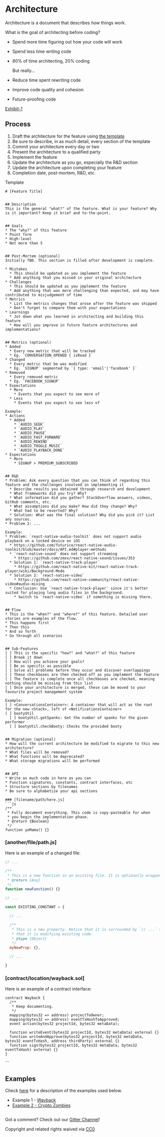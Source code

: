 # Architecture

Architecture is a document that describes how things work.

What is the goal of architecting before coding?

* Spend more time figuring out how your code will work
* Spend less time writing code
* 80% of time architecting, 20% coding

  But really...

* Reduce time spent rewriting code
* Improve code quality and cohesion
* Future-proofing code

[Exhibit-1](https://i.imgur.com/LNiWI2q.jpg)

## Process

1. Draft the architecture for the feature using [the template](https://github.com/SecurEth/guidelines/tree/0f25823c12e6701ebea929ffe4da741b927b7fb7/project-planning/architecture-template.md)
2. Be sure to describe, in as much detail, every section of the template
3. Commit your architecture every day or two
4. Present the architecture to a qualified party
5. Implement the feature
6. Update the architecture as you go, especially the R&D section
7. Update the architecture upon completing your feature
8. Completion date, post-mortem, R&D, etc.

Template

```text
# [Feature Title]


## Description
This is the general "what?" of the feature. What is your feature? Why is it important? Keep it brief and to-the-point.


## Goals
* The "why?" of this feature
* Point form
* High-level
* Not more than 5


## Post-Mortem (optional)
Initially TBD. This section is filled after development is complete.

* Mistakes
  * This should be updated as you implement the feature
  * Add anything that you missed in your original architecture
* Challenges
  * This should be updated as you implement the feature
  * Add anything that was more challenging than expected, and may have contributed to misjudgement of time
* Metrics
  * List the metrics changes that arose after the feature was shipped
  * Don't forget to compare them with your expectations
* Learnings
  * Jot down what you learned in architecting and building this feature
  * How will you improve in future feature architectures and implementations?


## Metrics (optional)
* Added
  * Every new metric that will be tracked
  * Eg. `CONVERSATION_OPENED { isRead }`
* Changed
  * Every metric that be was modified
  * Eg. `SIGNUP` segmented by `{ type: 'email'|'facebook' }`
* Removed
  * Every removed metric
  * Eg. `FACEBOOK_SIGNUP`
* Expectations
  * More
    * Events that you expect to see more of
  * Less
    * Events that you expect to see less of

Example:
* Actions
  * Added
    * `AUDIO_SEEK`
    * `AUDIO_PLAY`
    * `AUDIO_PAUSE`
    * `AUDIO_FAST_FORWARD`
    * `AUDIO_REWIND`
    * `AUDIO_TOGGLE_MUSIC`
    * `AUDIO_PLAYBACK_DONE`
* Expectations
  * More
    * SIGNUP > PREMIUM_SUBSCRIBED


## R&D
* Problem: Ask every question that you can think of regarding this feature and the challenges involved in implementing it
  * Describe results you obtained through research and development
  * What frameworks did you try? Why?
  * What information did you gather? StackOverflow answers, videos, GitHub comments, etc.
  * What assumptions did you make? How did they change? Why?
  * What had to be reverted? Why?
  * Solution: What was the final solution? Why did you pick it? List any sources.
* Problem 2: ...

Example:
* Problem: `react-native-audio-toolkit` does not support audio playback on a locked device on iOS
  * https://github.com/futurice/react-native-audio-toolkit/blob/master/docs/API.md#player-methods
  * `react-native-sound` does not support streaming
    * https://github.com/zmxv/react-native-sound/issues/353
  * Solution 1: `react-native-track-player`
    * https://github.com/react-native-kit/react-native-track-player/wiki/Background-Mode
  * Solution 2: `react-native-video`
    * https://github.com/react-native-community/react-native-video#audio-mixing
  * Conclusion: Use `react-native-track-player` since it's better suited for playing long audio files in the background.
    * Switch to `react-native-video` if something is missing there.


## Flow
* This is the "when?" and "where?" of this feature. Detailed user stories are examples of the flow.
* This happens first
* Then this
* And so forth
* Go through all scenarios


## Sub-Features
[ ] This is the specific "how?" and "what?" of this feature
[ ] Break it down
[ ] How will you achieve your goals?
[ ] Be as specific as possible
[ ] Solve all problems before they occur and discover overlappings
[ ] These checkboxes are then checked off as you implement the feature
[ ] The feature is complete once all checkboxes are checked, meaning nothing should be missing from this list
[ ] Once your architecture is merged, these can be moved to your favourite project management system

Example:
[ ] <ConversationsContainer>: A container that will act as the root for the new <Stack>, left of <NotificationsContainer>
[ ] bootyUtil
  [ ] bootyUtil.getSpanks: Get the number of spanks for the given performer
  [ ] bootyUtil.checkBooty: Checks the provided booty


## Migration (optional)
* How will the current architecture be modified to migrate to this new architecture?
* What files will be removed?
* What functions will be deprecated?
* What storage migrations will be performed


## API
* Write as much code in here as you can
* Function signatures, constants, contract interfaces, etc
* Structure sections by filenames
* Be sure to alphabetize your api sections

### [filename/path/here.js]
```js
/**
 * Fully document everything. This code is copy-pasteable for when
 * you begin the implementation phase.
 * @return {Boolean}
 */
function yoMama() {}
```

### \[another/file/path.js\]

Here is an example of a changed file:

```javascript
// ...

/**
 * This is a new function in an existing file. It is optionally wrapped in `// ...`.
 * @return {Any}
 */
function newFunction() {}

// ...

const EXISTING_CONSTANT = {

  // ...

  /**
   * This is a new property. Notice that it is surrounded by `// ...` to show
   * that it is modifying existing code.
   * @type {Object}
   */
  myNewProp: {},

  // ...

}
```

### \[contract/location/wayback.sol\]

Here is an example of a contract interface:

```text
contract Wayback {
  /**
   * Keep documenting.
   */
  mapping(bytes32 => address) projectToOwner;
  mapping(bytes32 => address) eventTxHashToApproved;
  event action(bytes32 projectId, bytes32 metaData);

  function writeEvent(bytes32 projectId, bytes32 metaData) external {}
  function writeAndApprove(bytes32 projectId, bytes32 metaData, bytes32 eventTxHash, address thirdParty) external {}
  function sign(bytes32 projectId, bytes32 metaData, bytes32 eventTxHash) external {}
}
```

\`\`\`

## Examples

Check [here](https://guidelines.secureth.org/~/drafts/-LYK-er8rFx9EqN-FOUm/primary/v/master/examples) for a description of the examples used below.

* Example 1 - [Wayback](https://github.com/SecurEth/Wayback/blob/master/docs/02%20-%20Architecture.md)
* [Example 2 - Crypto Zombies](https://github.com/SecurEth/CryptoZombiesT2/blob/master/Lesson2/doc/Architecture.md)

##  

  
Got a comment? Check out our [Gitter Channel](https://gitter.im/SecurEth_Guidelines/community#)!

Copyright and related rights waived via [CC0](https://creativecommons.org/publicdomain/zero/1.0/)​

